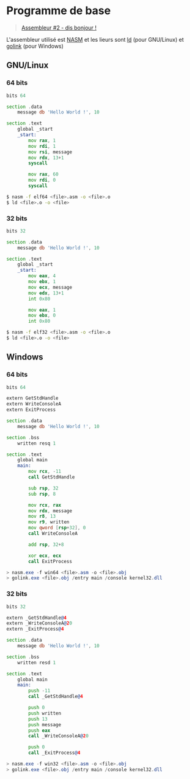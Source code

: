 # Programme de base

> [Assembleur #2 - dis bonjour !](https://www.youtube.com/watch?v=22UPjfgyRzI)

L'assembleur utilisé est [NASM](https://nasm.us/) et les lieurs sont [ld](https://www.gnu.org/software/binutils/) (pour GNU/Linux) et [golink](http://godevtool.com/) (pour Windows)

## GNU/Linux

### 64 bits

```asm
bits 64

section .data
	message db 'Hello World !', 10

section .text
	global _start
	_start:
		mov rax, 1
		mov rdi, 1
		mov rsi, message
		mov rdx, 13+1
		syscall

		mov rax, 60
		mov rdi, 0
		syscall
```
```bash
$ nasm -f elf64 <file>.asm -o <file>.o
$ ld <file>.o -o <file>
```

### 32 bits

```asm
bits 32

section .data
	message db 'Hello World !', 10

section .text
	global _start
	_start:
		mov eax, 4
		mov ebx, 1
		mov ecx, message
		mov edx, 13+1
		int 0x80

		mov eax, 1
		mov ebx, 0
		int 0x80
```
```bash
$ nasm -f elf32 <file>.asm -o <file>.o
$ ld <file>.o -o <file>
```

## Windows

### 64 bits

```asm
bits 64

extern GetStdHandle
extern WriteConsoleA
extern ExitProcess

section .data
	message db 'Hello World !', 10

section .bss
	written resq 1

section .text
	global main
	main:
		mov rcx, -11
		call GetStdHandle

		sub rsp, 32
		sub rsp, 8

		mov rcx, rax
		mov rdx, message
		mov r8, 13
		mov r9, written
		mov qword [rsp+32], 0
		call WriteConsoleA

		add rsp, 32+8

		xor ecx, ecx
		call ExitProcess
```
```powershell
> nasm.exe -f win64 <file>.asm -o <file>.obj
> golink.exe <file>.obj /entry main /console kernel32.dll
```

### 32 bits

```asm
bits 32

extern _GetStdHandle@4
extern _WriteConsoleA@20
extern _ExitProcess@4

section .data
	message db 'Hello World !', 10

section .bss
	written resd 1

section .text
	global main
	main:
		push -11
		call _GetStdHandle@4

		push 0
		push written
		push 13
		push message
		push eax
		call _WriteConsoleA@20

		push 0
		call _ExitProcess@4
```
```powershell
> nasm.exe -f win32 <file>.asm -o <file>.obj
> golink.exe <file>.obj /entry main /console kernel32.dll
```
